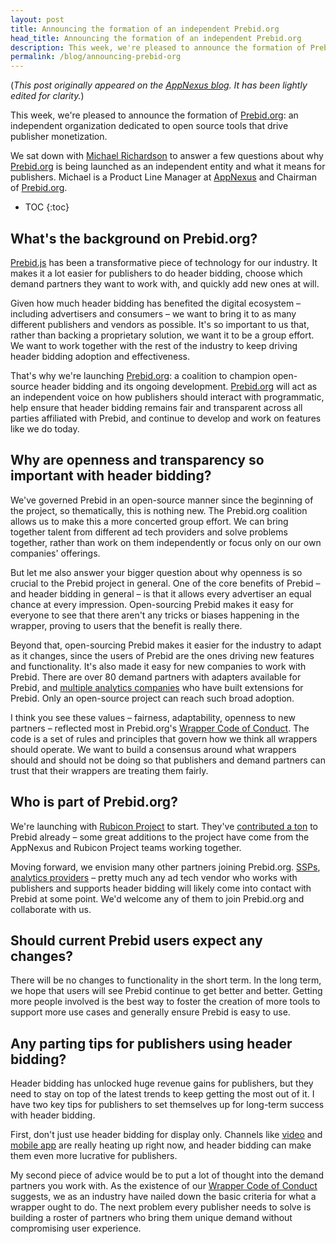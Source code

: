 ```yaml
---
layout: post
title: Announcing the formation of an independent Prebid.org
head_title: Announcing the formation of an independent Prebid.org
description: This week, we're pleased to announce the formation of Prebid.org, an independent organization dedicated to open source tools that drive publisher monetization.
permalink: /blog/announcing-prebid-org
---
```


(_This post originally appeared on the
[AppNexus blog](http://blog.appnexus.com/2017/prebid-org-explained-interview-michael-richardson/).
It has been lightly edited for clarity._)

This week, we're pleased to announce the formation of
[Prebid.org](http://prebid.org/overview/what-is-prebid-org.html): an
independent organization dedicated to open source tools that drive
publisher monetization.

We sat down with
[Michael Richardson](https://www.linkedin.com/in/mtrichardson/) to
answer a few questions about why
[Prebid.org](http://prebid.org/overview/what-is-prebid-org.html) is
being launched as an independent entity and what it means for
publishers.  Michael is a Product Line Manager at
[AppNexus](https://www.appnexus.com) and Chairman of
[Prebid.org](http://prebid.org/overview/what-is-prebid-org.html).

* TOC
{:toc}

## What's the background on Prebid.org?

[Prebid.js]({{site.baseurl}}/overview/getting-started.html) has been a
transformative piece of technology for our industry. It makes it a lot
easier for publishers to do header bidding, choose which demand
partners they want to work with, and quickly add new ones at will.

Given how much header bidding has benefited the digital ecosystem –
including advertisers and consumers – we want to bring it to as many
different publishers and vendors as possible. It's so important to us
that, rather than backing a proprietary solution, we want it to be a
group effort. We want to work together with the rest of the industry
to keep driving header bidding adoption and effectiveness.

That's why we're launching
[Prebid.org](http://prebid.org/overview/what-is-prebid-org.html): a
coalition to champion open-source header bidding and its ongoing
development. [Prebid.org](http://prebid.org/overview/what-is-prebid-org.html)
will act as an independent voice on how publishers should interact
with programmatic, help ensure that header bidding remains fair and
transparent across all parties affiliated with Prebid, and continue to
develop and work on features like we do today.

## Why are openness and transparency so important with header bidding?

We've governed Prebid in an open-source manner since the beginning of
the project, so thematically, this is nothing new. The Prebid.org
coalition allows us to make this a more concerted group effort. We can
bring together talent from different ad tech providers and solve
problems together, rather than work on them independently or focus
only on our own companies' offerings.

But let me also answer your bigger question about why openness is so
crucial to the Prebid project in general. One of the core benefits of
Prebid – and header bidding in general – is that it allows every
advertiser an equal chance at every impression. Open-sourcing Prebid
makes it easy for everyone to see that there aren't any tricks or
biases happening in the wrapper, proving to users that the benefit is
really there.

Beyond that, open-sourcing Prebid makes it easier for the industry to
adapt as it changes, since the users of Prebid are the ones driving
new features and functionality. It's also made it easy for new
companies to work with Prebid. There are over 80 demand partners with
adapters available for Prebid, and
[multiple analytics companies]({{site.baseurl}}/overview/analytics.html)
who have built extensions for Prebid. Only an open-source project can
reach such broad adoption.

I think you see these values – fairness, adaptability, openness to new
partners – reflected most in Prebid.org's
[Wrapper Code of Conduct]({{site.baseurl}}/wrapper_code_of_conduct.html). The
code is a set of rules and principles that govern how we think all
wrappers should operate. We want to build a consensus around what
wrappers should and should not be doing so that publishers and demand
partners can trust that their wrappers are treating them fairly.

## Who is part of Prebid.org?

We're launching with [Rubicon Project](https://rubiconproject.com) to
start. They've
[contributed a ton](https://blog.appnexus.com/2017/prebid-expert-series-interview-de-zwart/)
to Prebid already – some great additions to the project have come from
the AppNexus and Rubicon Project teams working together.

Moving forward, we envision many other partners joining
Prebid.org. [SSPs]({{site.baseurl}}/dev-docs/bidders.html),
[analytics providers]({{site.baseurl}}/overview/analytics.html) –
pretty much any ad tech vendor who works with publishers and supports
header bidding will likely come into contact with Prebid at some
point. We'd welcome any of them to join Prebid.org and collaborate
with us.

## Should current Prebid users expect any changes?

There will be no changes to functionality in the short term. In the
long term, we hope that users will see Prebid continue to get better
and better. Getting more people involved is the best way to foster the
creation of more tools to support more use cases and generally ensure
Prebid is easy to use.

## Any parting tips for publishers using header bidding?

Header bidding has unlocked huge revenue gains for publishers, but
they need to stay on top of the latest trends to keep getting the most
out of it. I have two key tips for publishers to set themselves up for
long-term success with header bidding.

First, don't just use header bidding for display only. Channels like
[video]({{site.baseurl}}/dev-docs/docs-by-format.html) and
[mobile app]({{site.baseurl}}/prebid-mobile) are really heating up
right now, and header bidding can make them even more lucrative for
publishers.

My second piece of advice would be to put a lot of thought into the
demand partners you work with. As the existence of our
[Wrapper Code of Conduct]({{site.baseurl}}/wrapper_code_of_conduct.html)
suggests, we as an industry have nailed down the basic criteria for
what a wrapper ought to do. The next problem every publisher needs to
solve is building a roster of partners who bring them unique demand
without compromising user experience.
